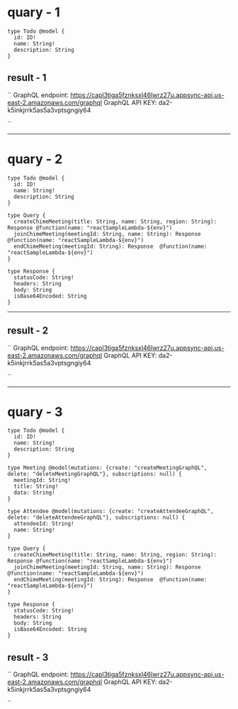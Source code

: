 
# quary - 1
```
type Todo @model {
  id: ID!
  name: String!
  description: String
}

```

## result - 1
``
GraphQL endpoint: https://capl3tiga5fznksxl46lwrz27u.appsync-api.us-east-2.amazonaws.com/graphql
GraphQL API KEY: da2-k5inkjrrk5as5a3vptsgngiy64

``
<hr>

# quary - 2

```
type Todo @model {
  id: ID!
  name: String!
  description: String
}

type Query {
  createChimeMeeting(title: String, name: String, region: String): Response @function(name: "reactSampleLambda-${env}")
  joinChimeMeeting(meetingId: String, name: String): Response @function(name: "reactSampleLambda-${env}")
  endChimeMeeting(meetingId: String): Response  @function(name: "reactSampleLambda-${env}")
}

type Response {
  statusCode: String!
  headers: String
  body: String
  isBase64Encoded: String
}
```
<hr>

## result - 2
``
GraphQL endpoint: https://capl3tiga5fznksxl46lwrz27u.appsync-api.us-east-2.amazonaws.com/graphql
GraphQL API KEY: da2-k5inkjrrk5as5a3vptsgngiy64

``
<hr>

# quary - 3

```
type Todo @model {
  id: ID!
  name: String!
  description: String
}

type Meeting @model(mutations: {create: "createMeetingGraphQL", delete: "deleteMeetingGraphQL"}, subscriptions: null) {
  meetingId: String!
  title: String!
  data: String!
}

type Attendee @model(mutations: {create: "createAttendeeGraphQL", delete: "deleteAttendeeGraphQL"}, subscriptions: null) {
  attendeeId: String!
  name: String!
}

type Query {
  createChimeMeeting(title: String, name: String, region: String): Response @function(name: "reactSampleLambda-${env}")
  joinChimeMeeting(meetingId: String, name: String): Response @function(name: "reactSampleLambda-${env}")
  endChimeMeeting(meetingId: String): Response  @function(name: "reactSampleLambda-${env}")
}

type Response {
  statusCode: String!
  headers: String
  body: String
  isBase64Encoded: String
}
```
## result - 3
``
GraphQL endpoint: https://capl3tiga5fznksxl46lwrz27u.appsync-api.us-east-2.amazonaws.com/graphql
GraphQL API KEY: da2-k5inkjrrk5as5a3vptsgngiy64

``